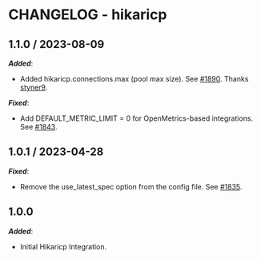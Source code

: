 # CHANGELOG - hikaricp

## 1.1.0 / 2023-08-09

***Added***:

* Added hikaricp.connections.max (pool max size). See [#1890](https://github.com/DataDog/integrations-extras/pull/1890). Thanks [styner9](https://github.com/styner9).

***Fixed***:

* Add DEFAULT_METRIC_LIMIT = 0 for OpenMetrics-based integrations. See [#1843](https://github.com/DataDog/integrations-extras/pull/1843).

## 1.0.1 / 2023-04-28

***Fixed***:

* Remove the use_latest_spec option from the config file. See [#1835](https://github.com/DataDog/integrations-extras/pull/1835).

## 1.0.0

***Added***:

* Initial Hikaricp Integration.
